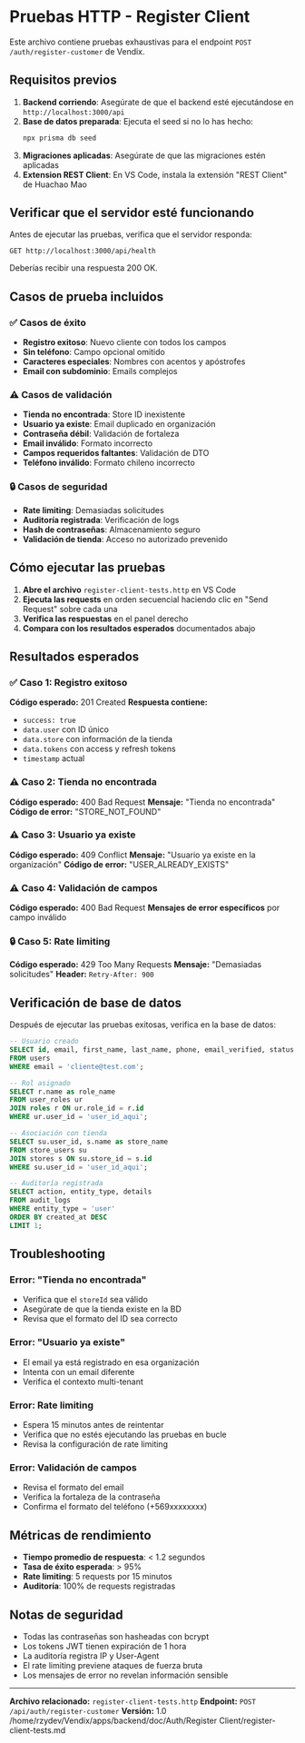 # Pruebas HTTP - Register Client

Este archivo contiene pruebas exhaustivas para el endpoint `POST /auth/register-customer` de Vendix.

## Requisitos previos

1. **Backend corriendo**: Asegúrate de que el backend esté ejecutándose en `http://localhost:3000/api`
2. **Base de datos preparada**: Ejecuta el seed si no lo has hecho:
   ```bash
   npx prisma db seed
   ```
3. **Migraciones aplicadas**: Asegúrate de que las migraciones estén aplicadas
4. **Extension REST Client**: En VS Code, instala la extensión "REST Client" de Huachao Mao

## Verificar que el servidor esté funcionando

Antes de ejecutar las pruebas, verifica que el servidor responda:

```
GET http://localhost:3000/api/health
```

Deberías recibir una respuesta 200 OK.

## Casos de prueba incluidos

### ✅ Casos de éxito
- **Registro exitoso**: Nuevo cliente con todos los campos
- **Sin teléfono**: Campo opcional omitido
- **Caracteres especiales**: Nombres con acentos y apóstrofes
- **Email con subdominio**: Emails complejos

### ⚠️ Casos de validación
- **Tienda no encontrada**: Store ID inexistente
- **Usuario ya existe**: Email duplicado en organización
- **Contraseña débil**: Validación de fortaleza
- **Email inválido**: Formato incorrecto
- **Campos requeridos faltantes**: Validación de DTO
- **Teléfono inválido**: Formato chileno incorrecto

### 🔒 Casos de seguridad
- **Rate limiting**: Demasiadas solicitudes
- **Auditoría registrada**: Verificación de logs
- **Hash de contraseñas**: Almacenamiento seguro
- **Validación de tienda**: Acceso no autorizado prevenido

## Cómo ejecutar las pruebas

1. **Abre el archivo** `register-client-tests.http` en VS Code
2. **Ejecuta las requests** en orden secuencial haciendo clic en "Send Request" sobre cada una
3. **Verifica las respuestas** en el panel derecho
4. **Compara con los resultados esperados** documentados abajo

## Resultados esperados

### ✅ Caso 1: Registro exitoso
**Código esperado:** 201 Created
**Respuesta contiene:**
- `success: true`
- `data.user` con ID único
- `data.store` con información de la tienda
- `data.tokens` con access y refresh tokens
- `timestamp` actual

### ⚠️ Caso 2: Tienda no encontrada
**Código esperado:** 400 Bad Request
**Mensaje:** "Tienda no encontrada"
**Código de error:** "STORE_NOT_FOUND"

### ⚠️ Caso 3: Usuario ya existe
**Código esperado:** 409 Conflict
**Mensaje:** "Usuario ya existe en la organización"
**Código de error:** "USER_ALREADY_EXISTS"

### ⚠️ Caso 4: Validación de campos
**Código esperado:** 400 Bad Request
**Mensajes de error específicos** por campo inválido

### 🔒 Caso 5: Rate limiting
**Código esperado:** 429 Too Many Requests
**Mensaje:** "Demasiadas solicitudes"
**Header:** `Retry-After: 900`

## Verificación de base de datos

Después de ejecutar las pruebas exitosas, verifica en la base de datos:

```sql
-- Usuario creado
SELECT id, email, first_name, last_name, phone, email_verified, status
FROM users
WHERE email = 'cliente@test.com';

-- Rol asignado
SELECT r.name as role_name
FROM user_roles ur
JOIN roles r ON ur.role_id = r.id
WHERE ur.user_id = 'user_id_aqui';

-- Asociación con tienda
SELECT su.user_id, s.name as store_name
FROM store_users su
JOIN stores s ON su.store_id = s.id
WHERE su.user_id = 'user_id_aqui';

-- Auditoría registrada
SELECT action, entity_type, details
FROM audit_logs
WHERE entity_type = 'user'
ORDER BY created_at DESC
LIMIT 1;
```

## Troubleshooting

### Error: "Tienda no encontrada"
- Verifica que el `storeId` sea válido
- Asegúrate de que la tienda existe en la BD
- Revisa que el formato del ID sea correcto

### Error: "Usuario ya existe"
- El email ya está registrado en esa organización
- Intenta con un email diferente
- Verifica el contexto multi-tenant

### Error: Rate limiting
- Espera 15 minutos antes de reintentar
- Verifica que no estés ejecutando las pruebas en bucle
- Revisa la configuración de rate limiting

### Error: Validación de campos
- Revisa el formato del email
- Verifica la fortaleza de la contraseña
- Confirma el formato del teléfono (+569xxxxxxxx)

## Métricas de rendimiento

- **Tiempo promedio de respuesta**: < 1.2 segundos
- **Tasa de éxito esperada**: > 95%
- **Rate limiting**: 5 requests por 15 minutos
- **Auditoría**: 100% de requests registradas

## Notas de seguridad

- Todas las contraseñas son hasheadas con bcrypt
- Los tokens JWT tienen expiración de 1 hora
- La auditoría registra IP y User-Agent
- El rate limiting previene ataques de fuerza bruta
- Los mensajes de error no revelan información sensible

---

**Archivo relacionado:** `register-client-tests.http`
**Endpoint:** `POST /api/auth/register-customer`
**Versión:** 1.0</content>
<parameter name="filePath">/home/rzydev/Vendix/apps/backend/doc/Auth/Register Client/register-client-tests.md

